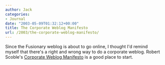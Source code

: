 ```yaml
---
author: Jack
categories:
- Journal
date: "2003-05-09T01:32:12+00:00"
title: The Corporate Weblog Manifesto
url: /2003/the-corporate-weblog-manifesto/
---
```


Since the Fusionary weblog is about to go online, I thought I'd remind myself that there's a right and wrong way to do a corporate weblog. Robert Scoble's [Corporate Weblog Manifesto][1] is a good place to start.

 [1]: http://radio.weblogs.com/0001011/2003/02/26.html#a2357
